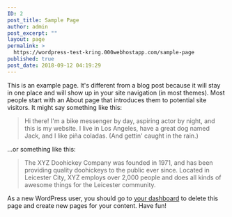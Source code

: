 ```yaml
---
ID: 2
post_title: Sample Page
author: admin
post_excerpt: ""
layout: page
permalink: >
  https://wordpress-test-kring.000webhostapp.com/sample-page
published: true
post_date: 2018-09-12 04:19:29
---
```

This is an example page. It's different from a blog post because it will stay in one place and will show up in your site navigation (in most themes). Most people start with an About page that introduces them to potential site visitors. It might say something like this:

<blockquote>Hi there! I'm a bike messenger by day, aspiring actor by night, and this is my website. I live in Los Angeles, have a great dog named Jack, and I like pi&#241;a coladas. (And gettin' caught in the rain.)</blockquote>

...or something like this:

<blockquote>The XYZ Doohickey Company was founded in 1971, and has been providing quality doohickeys to the public ever since. Located in Leicester City, XYZ employs over 2,000 people and does all kinds of awesome things for the Leicester community.</blockquote>

As a new WordPress user, you should go to <a href="https://wordpress-test-kring.000webhostapp.com/wp-admin/">your dashboard</a> to delete this page and create new pages for your content. Have fun!